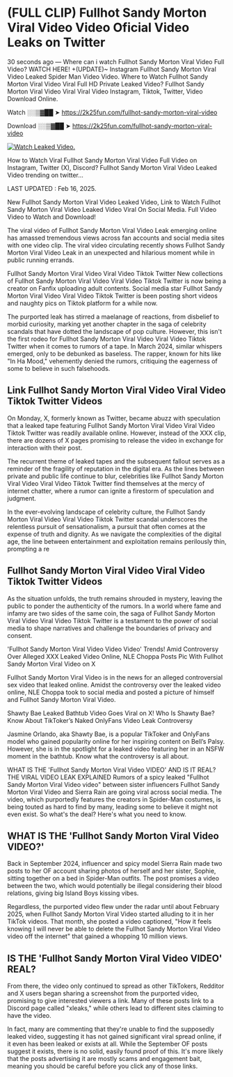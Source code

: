# (FULL CLIP) Fullhot Sandy Morton Viral Video Video Oficial Video Leaks on Twitter

30 seconds ago — Where can i watch Fullhot Sandy Morton Viral Video Full Video? WATCH HERE! +(UPDATE)~ Instagram Fullhot Sandy Morton Viral Video Leaked Spider Man Video Video. Where to Watch Fullhot Sandy Morton Viral Video Viral Full HD Private Leaked Video? Fullhot Sandy Morton Viral Video Viral Viral Video Instagram, Tiktok, Twitter, Video Download Online.

Watch ░░▒▓██ ➤ https://2k25fun.com/fullhot-sandy-morton-viral-video

Download ░░▒▓██ ➤ https://2k25fun.com/fullhot-sandy-morton-viral-video

[![Watch Leaked Video.](https://miro.medium.com/v2/resize:fit:828/format:webp/1*cilzJN44JGOrTw9NJCrNHA.gif "Watch Leaked Video")](https://2k25fun.com/fullhot-sandy-morton-viral-video)

How to Watch Viral Fullhot Sandy Morton Viral Video Full Video on Instagram, Twitter (X), Discord? Fullhot Sandy Morton Viral Video Leaked Video trending on twitter...

LAST UPDATED : Feb 16, 2025.

New Fullhot Sandy Morton Viral Video Leaked Video, Link to Watch Fullhot Sandy Morton Viral Video Leaked Video Viral On Social Media. Full Video Video to Watch and Download!

The viral video of Fullhot Sandy Morton Viral Video Leak emerging online has amassed tremendous views across fan accounts and social media sites with one video clip. The viral video circulating recently shows Fullhot Sandy Morton Viral Video Leak in an unexpected and hilarious moment while in public running errands.

Fullhot Sandy Morton Viral Video Viral Video Tiktok Twitter New collections of Fullhot Sandy Morton Viral Video Viral Video Tiktok Twitter is now being a creator on Fanfix uploading adult contents. Social media star Fullhot Sandy Morton Viral Video Viral Video Tiktok Twitter is been posting short videos and naughty pics on Tiktok platform for a while now.

The purported leak has stirred a maelanage of reactions, from disbelief to morbid curiosity, marking yet another chapter in the saga of celebrity scandals that have dotted the landscape of pop culture. However, this isn't the first rodeo for Fullhot Sandy Morton Viral Video Viral Video Tiktok Twitter when it comes to rumors of a tape. In March 2024, similar whispers emerged, only to be debunked as baseless. The rapper, known for hits like "In Ha Mood," vehemently denied the rumors, critiquing the eagerness of some to believe in such falsehoods.

## Link Fullhot Sandy Morton Viral Video Viral Video Tiktok Twitter Videos

On Monday, X, formerly known as Twitter, became abuzz with speculation that a leaked tape featuring Fullhot Sandy Morton Viral Video Viral Video Tiktok Twitter was readily available online. However, instead of the XXX clip, there are dozens of X pages promising to release the video in exchange for interaction with their post.

The recurrent theme of leaked tapes and the subsequent fallout serves as a reminder of the fragility of reputation in the digital era. As the lines between private and public life continue to blur, celebrities like Fullhot Sandy Morton Viral Video Viral Video Tiktok Twitter find themselves at the mercy of internet chatter, where a rumor can ignite a firestorm of speculation and judgment.

In the ever-evolving landscape of celebrity culture, the Fullhot Sandy Morton Viral Video Viral Video Tiktok Twitter scandal underscores the relentless pursuit of sensationalism, a pursuit that often comes at the expense of truth and dignity. As we navigate the complexities of the digital age, the line between entertainment and exploitation remains perilously thin, prompting a re

##  Fullhot Sandy Morton Viral Video Viral Video Tiktok Twitter Videos

As the situation unfolds, the truth remains shrouded in mystery, leaving the public to ponder the authenticity of the rumors. In a world where fame and infamy are two sides of the same coin, the saga of Fullhot Sandy Morton Viral Video Viral Video Tiktok Twitter is a testament to the power of social media to shape narratives and challenge the boundaries of privacy and consent.

'Fullhot Sandy Morton Viral Video Video Video' Trends! Amid Controversy Over Alleged XXX Leaked Video Online, NLE Choppa Posts Pic With Fullhot Sandy Morton Viral Video on X

Fullhot Sandy Morton Viral Video is in the news for an alleged controversial sex video that leaked online. Amidst the controversy over the leaked video online, NLE Choppa took to social media and posted a picture of himself and Fullhot Sandy Morton Viral Video.

Shawty Bae Leaked Bathtub Video Goes Viral on X! Who Is Shawty Bae? Know About TikToker’s Naked OnlyFans Video Leak Controversy

Jasmine Orlando, aka Shawty Bae, is a popular TikToker and OnlyFans model who gained popularity online for her inspiring content on Bell’s Palsy. However, she is in the spotlight for a leaked video featuring her in an NSFW moment in the bathtub. Know what the controversy is all about.

WHAT IS THE 'Fullhot Sandy Morton Viral Video VIDEO' AND IS IT REAL? THE VIRAL VIDEO LEAK EXPLAINED Rumors of a spicy leaked "Fullhot Sandy Morton Viral Video video" between sister influencers Fullhot Sandy Morton Viral Video and Sierra Rain are going viral across social media. The video, which purportedly features the creators in Spider-Man costumes, is being touted as hard to find by many, leading some to believe it might not even exist. So what's the deal? Here's what you need to know.

## WHAT IS THE 'Fullhot Sandy Morton Viral Video VIDEO?'

Back in September 2024, influencer and spicy model Sierra Rain made two posts to her OF account sharing photos of herself and her sister, Sophie, sitting together on a bed in Spider-Man outfits. The post promises a video between the two, which would potentially be illegal considering their blood relations, giving big Island Boys kissing vibes.

Regardless, the purported video flew under the radar until about February 2025, when Fullhot Sandy Morton Viral Video started alluding to it in her TikTok videos. That month, she posted a video captioned, "How it feels knowing I will never be able to delete the Fullhot Sandy Morton Viral Video video off the internet" that gained a whopping 10 million views.

## IS THE 'Fullhot Sandy Morton Viral Video VIDEO' REAL?

From there, the video only continued to spread as other TikTokers, Redditor and X users began sharing a screenshot from the purported video, promising to give interested viewers a link. Many of these posts link to a Discord page called "xleaks," while others lead to different sites claiming to have the video.

In fact, many are commenting that they're unable to find the supposedly leaked video, suggesting it has not gained significant viral spread online, if it even has been leaked or exists at all. While the September OF posts suggest it exists, there is no solid, easily found proof of this. It's more likely that the posts advertising it are mostly scams and engagement bait, meaning you should be careful before you click any of those links.